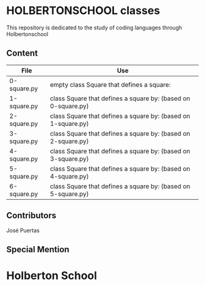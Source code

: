 # HOLBERTONSCHOOL classes

This repository is dedicated to the study of coding languages through Holbertonschool

## Content

|File|Use|
|---------|---------------------------|
|0-square.py|empty class Square that defines a square:|
|1-square.py|class Square that defines a square by: (based on 0-square.py)|
|2-square.py|class Square that defines a square by: (based on 1-square.py)|
|3-square.py|class Square that defines a square by: (based on 2-square.py)|
|4-square.py|class Square that defines a square by: (based on 3-square.py)|
|5-square.py|class Square that defines a square by: (based on 4-square.py)|
|6-square.py|class Square that defines a square by: (based on 5-square.py)|

## Contributors

José Puertas

## Special Mention

# Holberton School
